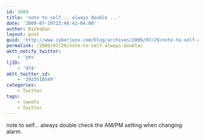 ```yaml
---
id: 1009
title: 'note to self... always double ...'
date: '2009-07-29T23:40:42-04:00'
author: DizkoDan
layout: post
guid: 'http://www.cyberjunx.com/blog/archives/2009/07/29/note-to-self-always-double/'
permalink: /2009/07/29/note-to-self-always-double/
aktt_notify_twitter:
    - 'yes'
ljID:
    - '974'
aktt_twitter_id:
    - '2923510549'
categories:
    - Twitter
tags:
    - tweets
    - Twitter
---
```


note to self… always double check the AM/PM setting when changing alarm.